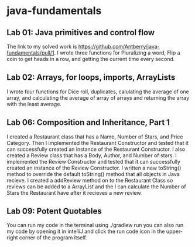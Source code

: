 # java-fundamentals

## Lab 01: Java primitives and control flow
  The link to my solved work is https://github.com/Antberry/java-fundamentals/pull/1. I wrote three functions for Pluralizing a word, Flip a coin to get heads in a row, and getting the current time every second.

## Lab 02: Arrays, for loops, imports, ArrayLists
  I wrote four functions for Dice roll, duplicates, calulating the average of one array, and calculating the average of array of arrays and returning the array with the least average.
  
## Lab 06: Composition and Inheritance, Part 1
  I created a Restaurant class that has a Name, Number of Stars, and Price Category. Then I implemented the Restaurant Constructor and tested that it can successfully created an instance of the Restaurant Constructor. 
  I also created a Review class that has a Body, Author, and Number of stars. I implemented the Review Constructor and tested that it can successfully created an instance of the Review Constructor. 
  I written a new toString() method to override the default toString() method that all objects in Java recieve. 
  I created a addReview method on to the Restaurant Class so reviews can be added to a ArrayList and the I can calculate the Number of Stars the Restaurant have after it recieves a new review.

## Lab 09: Potent Quotables

You can run my code in the terminal using ./gradlew run
you can also run my code by opening it in intelliJ and click the run code icon in the upper-right corner of the program itself.
